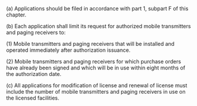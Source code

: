 (a) Applications should be filed in accordance with part 1, subpart F of this chapter.
              

(b) Each application shall limit its request for authorized mobile transmitters and paging receivers to:

(1) Mobile transmitters and paging receivers that will be installed and operated immediately after authorization issuance.

(2) Mobile transmitters and paging receivers for which purchase orders have already been signed and which will be in use within eight months of the authorization date.

(c) All applications for modification of license and renewal of license must include the number of mobile transmitters and paging receivers in use on the licensed facilities.

